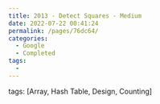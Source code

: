 ```yaml
---
title: 2013 - Detect Squares - Medium
date: 2022-07-22 00:41:24
permalink: /pages/76dc64/
categories:
  - Google
  - Completed
tags:
  - 
---
```

tags: [Array, Hash Table, Design, Counting]